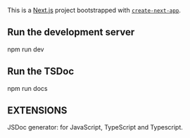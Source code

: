 This is a [Next.js](https://nextjs.org) project bootstrapped with [`create-next-app`](https://nextjs.org/docs/app/api-reference/cli/create-next-app).

## Run the development server
npm run dev
## Run the TSDoc
npm run docs


## EXTENSIONS
JSDoc generator:  for JavaScript, TypeScript and Typescript.
